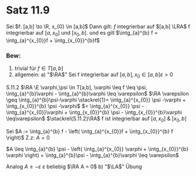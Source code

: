 # Satz 11.9
Sei $f: [a,b] \to \R, x_{0} \in [a,b]$
Dann gilt:
$f$ integrierbar auf $[a,b] \LRA$ f integrierbar auf $[a, x_{0}]$ und $[x_{0}, b]$.
und es gilt $\intg_{a}^{b} f = \intg_{a}^{x_{0}}f + \intg_{x_{0}}^{b}f$
### Bew:
1) trivial für $f \in T[a,b]$
2) allgemein:
a) "$\RA$" Sei f integrierbar auf $[a,b], x_{0} \in [a,b] \varepsilon >0$

S.11.2 $\RA \E \varphi,\psi \in T[a,b], \varphi \leq f \leq \psi, \intg_{a}^{b}\varphi - \intg_{a}^{b}\varphi \leq \varepsilon$
$\RA \varepsilon \geq \intg_{a}^{b}\psi-\varphi \stackrel{1}= \intg_{a}^{x_{0}} \psi -\varphi + \intg_{x_{0}}^{b} \psi -\varphi$
$= \intg_{a}^{x_{0}} \psi - \intg_{a}^{x_{0}}\varphi + \intg_{x_{0}}^{b} \psi - \intg_{x_{0}}^{b}\varphi \leq\varepsilon$
$\stackrel{S.11.2}\RA$ f ist integrierbar auf $[a, x_{0}]$ & $[x_{0},b]$

Sei $A := \intg_{a}^{b} f - \left( \intg_{a}^{x_{0}}f + \intg_{x_{0}}^{b} f \right)$
Z.z: $A =0$

$A \leq \intg_{a}^{b} \psi - \left( \intg_{a}^{x_{0}} \varphi + \intg_{x_{0}}^{b} \varphi \right) = \intg_{a}^{b}\psi - \intg_{a}^{b}\varphi \leq \varepsilon$

Analog $A \geq - \varepsilon$
$\varepsilon$ beliebig $\RA A = 0$
b) "$\LA$" Übung